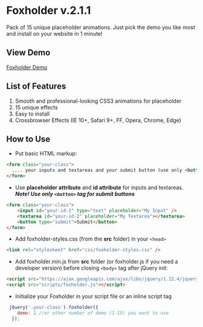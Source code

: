 # Foxholder v.2.1.1
Pack of 15 unique placeholder animations. Just pick the demo you like most and install on your website in 1 minute!

## View Demo

[Foxholder Demo](http://foxholder.fox-hover.co.uk/)

## List of Features

1. Smooth and professional-looking CSS3 animations for placeholder
2. 15 unique effects
3. Easy to install
4. Crossbrowser Effects (IE 10+, Safari 9+, FF, Opera, Chrome, Edge)

## How to Use

- Put basic HTML markup:
```html
<form class="your-class">
  .... your inputs and textareas and your submit button (use only <button> tag for it)
</form>
```

- Use **placeholder attribute** and **id attribute** for inputs and textareas. **_Note! Use only `<button>` tag for submit buttons_**

```html
<form class="your-class">
    <input id="your-id-1" type="text" placeholder="My Input" />
    <textarea id="your-id-2" placeholder="My Textarea"></textarea>
    <button type="submit">Submit</button>
</form>
```
- Add foxholder-styles.css (from the **src** folder) in your `<head>`

```html
<link rel="stylesheet" href="css/foxholder-styles.css" />
```

- Add foxholder.min.js from **src** folder (or foxholder.js if you need a developer version) before closing `<body>` tag after jQuery init:

```html
<script src="https://ajax.googleapis.com/ajax/libs/jquery/1.12.4/jquery.min.js"></script>
<script src="scripts/foxholder.js"></script>
```

- Initialize your Foxholder in your script file or an inline script tag

```js
 jQuery('.your-class').foxholder({
    demo: 1 //or other number of demo (1-15) you want to use
  });
```
